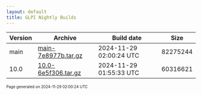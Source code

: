```yaml
---
layout: default
title: GLPI Nightly Builds
---
```


Version|Archive|Build date|Size
---|---|---|---
main|[main-7e8977b.tar.gz](main-7e8977b.tar.gz)|2024-11-29 02:00:24 UTC|82275244
10.0|[10.0-6e5f306.tar.gz](10.0-6e5f306.tar.gz)|2024-11-29 01:55:33 UTC|60316621

<font size="1">Page generated on 2024-11-29 02:00:24 UTC</font>
